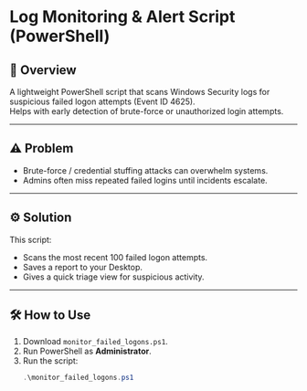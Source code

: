 # Log Monitoring & Alert Script (PowerShell)

## 🔎 Overview
A lightweight PowerShell script that scans Windows Security logs for suspicious failed logon attempts (Event ID 4625).  
Helps with early detection of brute-force or unauthorized login attempts.

---

## ⚠️ Problem
- Brute-force / credential stuffing attacks can overwhelm systems.  
- Admins often miss repeated failed logins until incidents escalate.  

---

## ⚙️ Solution
This script:  
- Scans the most recent 100 failed logon attempts.  
- Saves a report to your Desktop.  
- Gives a quick triage view for suspicious activity.  

---

## 🛠 How to Use
1. Download `monitor_failed_logons.ps1`.  
2. Run PowerShell as **Administrator**.  
3. Run the script:  
   ```powershell
   .\monitor_failed_logons.ps1
